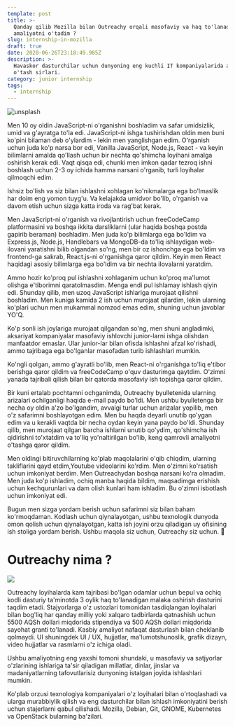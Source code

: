 ```yaml
---
template: post
title: >-
  Qanday qilib Mozilla bilan Outreachy orqali masofaviy va haq to'lanadigan
  amaliyotni o'tadim ?
slug: internship-in-mozilla
draft: true
date: 2020-06-26T23:18:49.985Z
description: >-
  Havaskor dasturchilar uchun dunyoning eng kuchli IT kompaniyalarida amaliyot
  o'tash sirlari.
category: junior internship
tags:
  - internship
---
```

![unsplash](/media/annie-spratt-xmpxzzwrj6g-unsplash.jpg "unsplash")



Men 10 oy oldin JavaScript-ni o'rganishni boshladim va safar umidsizlik, umid va g'ayratga to'la edi. JavaScript-ni ishga tushirishdan oldin men buni ko'pini bilaman deb o'ylardim - lekin men yanglishgan edim. O'rganish uchun juda ko'p narsa bor edi, Vanilla JavaScript, Node.js, React - va keyin bilimlarni amalda qo'llash uchun bir nechta qo'shimcha loyihani amalga oshirish kerak edi. Vaqt qisqa edi, chunki men imkon qadar tezroq ishni boshlash uchun 2-3 oy ichida hamma narsani o'rganib, turli loyihalar qilmoqchi edim.

Ishsiz bo'lish va siz bilan ishlashni xohlagan ko'nikmalarga ega bo'lmaslik har doim eng yomon tuyg'u. Va kelajakda umidvor bo'lib, o'rganish va davom etish uchun sizga katta iroda va rag'bat kerak.

Men JavaScript-ni o'rganish va rivojlantirish uchun freeCodeCamp platformasini va boshqa ikkita darsliklarni (ular haqida boshqa postda gapirib beraman) boshladim. Men juda ko'p bilimlarga ega bo'ldim va Express.js, Node.js, Handlebars va MongoDB-da to'liq ishlaydigan web-ilovani yaratishni bilib olgandan so'ng, men bir oz ishonchga ega bo'ldim va frontend-ga sakrab, React.js-ni o'rganishga qaror qildim. Keyin men React haqidagi asosiy bilimlarga ega bo'ldim va bir nechta ilovalarni yaratdim.

Ammo hozir ko'proq pul ishlashni xohlaganim uchun ko'proq ma'lumot olishga e'tiborimni qaratolmasdim. Menga endi pul ishlamay ishlash qiyin edi. Shunday qilib, men uzoq JavaScript ishlariga murojaat qilishni boshladim. Men kuniga kamida 2 ish uchun murojaat qilardim, lekin ularning ko'plari uchun men mukammal nomzod emas edim, shuning uchun javoblar YO'Q.

Ko'p sonli ish joylariga murojaat qilgandan so'ng, men shuni angladimki, aksariyat kompaniyalar masofaviy ishlovchi junior-larni ishga olishdan manfaatdor emaslar. Ular junior-lar bilan ofisda ishlashni afzal ko'rishadi, ammo tajribaga ega bo'lganlar masofadan turib ishlashlari mumkin.

Ko'ngli qolgan, ammo g'ayratli bo'lib, men React-ni o'rganishga to'liq e'tibor berishga qaror qildim va freeCodeCamp o'quv dasturimga qaytdim. O'zimni yanada tajribali qilish bilan bir qatorda masofaviy ish topishga qaror qildim.

Bir kuni ertalab pochtamni ochganimda, Outreachy byulletenida ularning arizalari ochilganligi haqida e-mail paydo bo'ldi. Men ushbu byulletenga bir necha oy oldin a'zo bo'lgandim, avvalgi turlar uchun arizalar yopilib, men o'z safarimni boshlayotgan  edim. Men bu haqda deyarli unutib qo'ygan edim va u kerakli vaqtda bir necha oydan keyin yana paydo bo'ldi. Shunday qilib, men murojaat qilgan barcha ishlarni unutib qo'ydim, qo'shimcha ish qidirishni to'xtatdim va to'liq yo'naltirilgan bo'lib, keng qamrovli amaliyotni o'tashga qaror qildim.

Men oldingi bitiruvchilarning ko'plab maqolalarini o'qib chiqdim, ularning takliflarini qayd etdim,Youtube videolarini ko'rdim. Men o'zimni ko'rsatish uchun imkoniyat berdim. Men Outreachydan boshqa narsani ko'ra olmadim. Men juda ko'p ishladim, ochiq manba haqida bildim, maqsadimga erishish uchun kechqurunlari va dam olish kunlari ham ishladim. Bu o'zimni isbotlash uchun imkoniyat edi.

Bugun men sizga yordam berish uchun safarimni siz bilan baham ko'rmoqdaman. Kodlash uchun qiynalayotgan, ushbu texnologik dunyoda omon qolish uchun qiynalayotgan, katta ish joyini orzu qiladigan uy ofisining ish stoliga yordam berish. Ushbu maqola siz uchun, Outreachy siz uchun. 🤘



# **Outreachy nima ?**

![](/media/0.png)



Outreachy  loyihalarda kam tajribasi bo'lgan  odamlar uchun bepul va ochiq kodli dasturiy ta'minotda 3 oylik haq to'lanadigan malaka oshirish dasturini taqdim etadi. Stajyorlarga o'z ustozlari tomonidan tasdiqlangan loyihalari bilan bog'liq har qanday milliy yoki xalqaro tadbirlarda qatnashish uchun 5500 AQSh dollari miqdorida stipendiya va 500 AQSh dollari miqdorida sayohat granti to'lanadi. Kasbiy amaliyot nafaqat dasturlash bilan cheklanib qolmaydi. UI shuningdek UI / UX, hujjatlar, ma'lumotshunoslik, grafik dizayn, video hujjatlar va rasmlarni o'z ichiga oladi.

Ushbu amaliyotning eng yaxshi tomoni shundaki, u masofaviy va satjyorlar o'zlarining ishlariga ta'sir qiladigan millatlar, dinlar, jinslar va madaniyatlarning tafovutlarisiz dunyoning istalgan joyida ishlashlari mumkin.

Ko'plab orzusi texnologiya kompaniyalari o'z loyihalari bilan o'rtoqlashadi va ularga murabbiylik qilish va eng dasturchilar bilan ishlash imkoniyatini berish uchun stajerlarni qabul qilishadi. Mozilla, Debian, Git, GNOME, Kubernetes va OpenStack bularning ba'zilari.